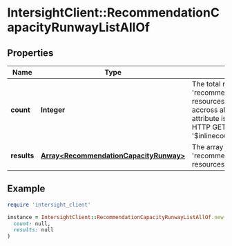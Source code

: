 # IntersightClient::RecommendationCapacityRunwayListAllOf

## Properties

| Name | Type | Description | Notes |
| ---- | ---- | ----------- | ----- |
| **count** | **Integer** | The total number of &#39;recommendation.CapacityRunway&#39; resources matching the request, accross all pages. The &#39;Count&#39; attribute is included when the HTTP GET request includes the &#39;$inlinecount&#39; parameter. | [optional] |
| **results** | [**Array&lt;RecommendationCapacityRunway&gt;**](RecommendationCapacityRunway.md) | The array of &#39;recommendation.CapacityRunway&#39; resources matching the request. | [optional] |

## Example

```ruby
require 'intersight_client'

instance = IntersightClient::RecommendationCapacityRunwayListAllOf.new(
  count: null,
  results: null
)
```

